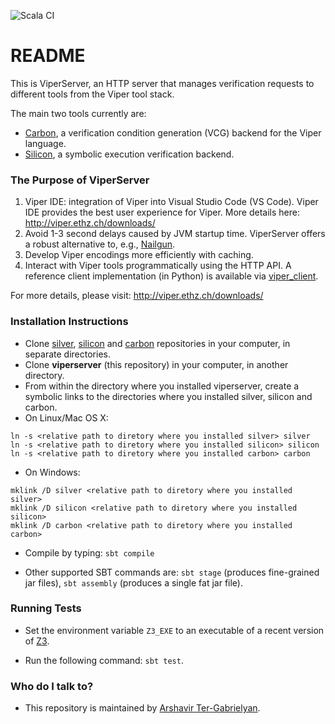 ![Scala CI](https://github.com/viperproject/viperserver/workflows/Scala%20CI/badge.svg?branch=master)

# README #

This is ViperServer, an HTTP server that manages verification requests to different tools from the Viper tool stack.

The main two tools currently are:

- [Carbon](https://bitbucket.org/viperproject/carbon), a verification condition generation (VCG) backend for the Viper language.
- [Silicon](https://bitbucket.org/viperproject/silicon), a symbolic execution verification backend.


### The Purpose of ViperServer ###

1. Viper IDE: integration of Viper into Visual Studio Code (VS Code). Viper IDE provides the best user experience for Viper.
   More details here: http://viper.ethz.ch/downloads/
2. Avoid 1-3 second delays caused by JVM startup time. ViperServer offers a robust alternative to, e.g.,
   [Nailgun](https://github.com/facebook/nailgun).
3. Develop Viper encodings more efficiently with caching.
4. Interact with Viper tools programmatically using the HTTP API. A reference client implementation (in Python) is
   available via [viper_client](https://bitbucket.org/viperproject/viper_client).

For more details, please visit: http://viper.ethz.ch/downloads/


### Installation Instructions ###

* Clone [silver](https://bitbucket.org/viperproject/silver/), [silicon](https://bitbucket.org/viperproject/silicon/) and [carbon](https://bitbucket.org/viperproject/carbon/) repositories in your computer, in separate directories.
* Clone **viperserver** (this repository) in your computer, in another directory.
* From within the directory where you installed viperserver, create a symbolic links to the directories where you installed silver, silicon and carbon.
* On Linux/Mac OS X:  
```
ln -s <relative path to diretory where you installed silver> silver  
ln -s <relative path to diretory where you installed silicon> silicon  
ln -s <relative path to diretory where you installed carbon> carbon  
```
* On Windows:  
```
mklink /D silver <relative path to diretory where you installed silver>  
mklink /D silicon <relative path to diretory where you installed silicon>  
mklink /D carbon <relative path to diretory where you installed carbon>  
```
* Compile by typing: ```sbt compile```

* Other supported SBT commands are: ```sbt stage``` (produces fine-grained jar files), ```sbt assembly``` (produces a single fat jar file).

### Running Tests ###

* Set the environment variable ```Z3_EXE``` to an executable of a recent version of [Z3](https://github.com/Z3Prover/z3).

* Run the following command: ```sbt test```.


### Who do I talk to? ###

* This repository is maintained by [Arshavir Ter-Gabrielyan](mailto:ter-gabrielyan@inf.ethz.ch).

